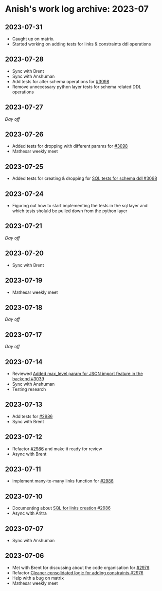 # Anish's work log archive: 2023-07


## 2023-07-31

- Caught up on matrix.
- Started working on adding tests for links & constraints ddl operations

## 2023-07-28

- Sync with Brent
- Sync with Anshuman
- Add tests for alter schema operations for [#3098](https://github.com/centerofci/mathesar/pull/3098)
- Remove unnecessary python layer tests for schema related DDL operations

## 2023-07-27

*Day off*

## 2023-07-26

- Added tests for dropping with different params for [#3098](https://github.com/centerofci/mathesar/pull/3098)
- Mathesar weekly meet

## 2023-07-25

- Added tests for creating & dropping for [SQL tests for schema ddl #3098](https://github.com/centerofci/mathesar/pull/3098)

## 2023-07-24

- Figuring out how to start implementing the tests in the sql layer and which tests sholuld be pulled down from the python layer

## 2023-07-21

*Day off*

## 2023-07-20

- Sync with Brent

## 2023-07-19

- Mathesar weekly meet

## 2023-07-18

*Day off*

## 2023-07-17

*Day off*

## 2023-07-14

- Reviewed [Added max_level param for JSON import feature in the backend #3039](https://github.com/centerofci/mathesar/pull/3039)
- Sync with Anshuman
- Testing research

## 2023-07-13

- Add tests for [#2986](https://github.com/centerofci/mathesar/pull/2986)
- Sync with Brent

## 2023-07-12

- Refactor [#2986](https://github.com/centerofci/mathesar/pull/2986) and make it ready for review 
- Async with Brent

## 2023-07-11

- Implement many-to-many links function for [#2986](https://github.com/centerofci/mathesar/pull/2986)

## 2023-07-10

- Documenting about [SQL for links creation #2986](https://github.com/centerofci/mathesar/pull/2986)
- Async with Aritra

## 2023-07-07

- Sync with Anshuman

## 2023-07-06

- Met with Brent for discussing about the code organisation for [#2976](https://github.com/centerofci/mathesar/pull/2976)
- Refactor [Cleaner consolidated logic for adding constraints #2976](https://github.com/centerofci/mathesar/pull/2976)
- Help with a bug on matrix
- Mathesar weekly meet
